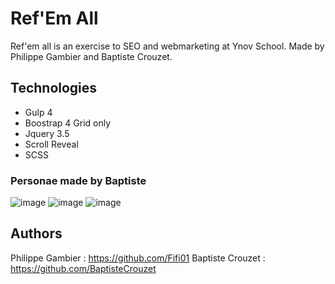 # Ref'Em All

Ref'em all is an exercise to SEO and webmarketing at Ynov School. Made by Philippe Gambier and Baptiste Crouzet.

## Technologies

* Gulp 4
* Boostrap 4 Grid only
* Jquery 3.5
* Scroll Reveal
* SCSS

### Personae made by Baptiste

<img src="https://github.com/BaptisteCrouzet/Ref-em-all/blob/master/personae/Personae-Antoine.jpg?raw=true" alt="image">

<img src="https://github.com/BaptisteCrouzet/Ref-em-all/blob/master/personae/Personae-Chloe.jpg?raw=true" alt="image">

<img src="https://github.com/BaptisteCrouzet/Ref-em-all/blob/master/personae/Personae-Eric.jpg?raw=true" alt="image">

## Authors

Philippe Gambier : https://github.com/Fifi01
Baptiste Crouzet : https://github.com/BaptisteCrouzet

